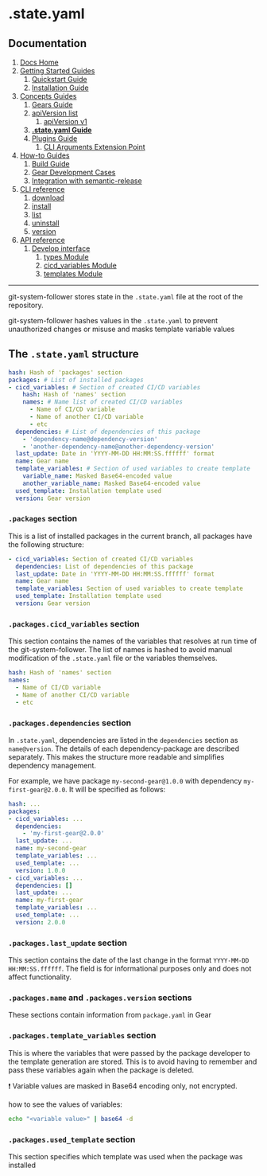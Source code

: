 # .state.yaml
## Documentation
1. [Docs Home](../docs_home.md)
2. [Getting Started Guides](../getting_started.md) 
   1. [Quickstart Guide](../getting_started/quickstart.md)
   2. [Installation Guide](../getting_started/installation.md)
3. [Concepts Guides](../concepts.md) 
   1. [Gears Guide](gears.md)
   2. [apiVersion list](api_version_list.md)
      1. [apiVersion v1](api_version_list/v1.md) 
   3. **[.state.yaml Guide](state.md)**
   4. [Plugins Guide](plugins.md)
      1. [CLI Arguments Extension Point](plugins/cli_arguments.md)
4. [How-to Guides](../how_to.md)  
   1. [Build Guide](../how_to/build.md)
   2. [Gear Development Cases](../how_to/gear_development_cases.md)
   3. [Integration with semantic-release](../how_to/integration_with_semantic_release.md)
5. [CLI reference](../cli_reference.md) 
   1. [download](../cli_reference/download.md)
   2. [install](../cli_reference/install.md) 
   3. [list](../cli_reference/list.md)
   4. [uninstall](../cli_reference/uninstall.md)
   5. [version](../cli_reference/version.md)
6. [API reference](../api_reference.md)  
   1. [Develop interface](../api_reference/develop_interface.md)  
      1. [types Module](../api_reference/develop_interface/types.md)
      2. [cicd_variables Module](../api_reference/develop_interface/cicd_variables.md)
      3. [templates Module](../api_reference/develop_interface/templates.md)

---

git-system-follower stores state in the `.state.yaml` file at the root of the repository.

git-system-follower hashes values in the `.state.yaml` to prevent unauthorized changes or misuse and
masks template variable values

## The `.state.yaml` structure
```yaml
hash: Hash of 'packages' section
packages: # List of installed packages
- cicd_variables: # Section of created CI/CD variables
    hash: Hash of 'names' section
    names: # Name list of created CI/CD variables
      - Name of CI/CD variable
      - Name of another CI/CD variable
      - etc
  dependencies: # List of dependencies of this package
    - 'dependency-name@dependency-version'
    - 'another-dependency-name@another-dependency-version'
  last_update: Date in 'YYYY-MM-DD HH:MM:SS.ffffff' format
  name: Gear name
  template_variables: # Section of used variables to create template
    variable_name: Masked Base64-encoded value
    another_variable_name: Masked Base64-encoded value
  used_template: Installation template used
  version: Gear version
```

### `.packages` section
This is a list of installed packages in the current branch, all packages have the following structure:
```yaml
- cicd_variables: Section of created CI/CD variables
  dependencies: List of dependencies of this package
  last_update: Date in 'YYYY-MM-DD HH:MM:SS.ffffff' format
  name: Gear name
  template_variables: Section of used variables to create template
  used_template: Installation template used
  version: Gear version
```

### `.packages.cicd_variables` section
This section contains the names of the variables that resolves at run time of the git-system-follower. 
The list of names is hashed to avoid manual modification of the `.state.yaml` file or the variables themselves.
```yaml
hash: Hash of 'names' section
names:
  - Name of CI/CD variable
  - Name of another CI/CD variable
  - etc
```

### `.packages.dependencies` section
In `.state.yaml`, dependencies are listed in the `dependencies` section as `name@version`. The details of each
dependency-package are described separately. 
This makes the structure more readable and simplifies dependency management.

For example, we have package `my-second-gear@1.0.0` with dependency `my-first-gear@2.0.0`.
It will be specified as follows:
```yaml
hash: ...
packages:
- cicd_variables: ...
  dependencies:
    - 'my-first-gear@2.0.0'
  last_update: ...
  name: my-second-gear
  template_variables: ...
  used_template: ...
  version: 1.0.0
- cicd_variables: ...
  dependencies: []
  last_update: ...
  name: my-first-gear
  template_variables: ...
  used_template: ...
  version: 2.0.0
```

### `.packages.last_update` section
This section contains the date of the last change in the format `YYYY-MM-DD HH:MM:SS.ffffff`. 
The field is for informational purposes only and does not affect functionality.

### `.packages.name` and `.packages.version` sections
These sections contain information from `package.yaml` in Gear

### `.packages.template_variables` section
This is where the variables that were passed by the package developer to the template generation are stored. 
This is to avoid having to remember and pass these variables again when the package is deleted.

:heavy_exclamation_mark: Variable values are masked in Base64 encoding only, not encrypted.

how to see the values of variables:
```bash
echo "<variable value>" | base64 -d 
```

### `.packages.used_template` section
This section specifies which template was used when the package was installed
